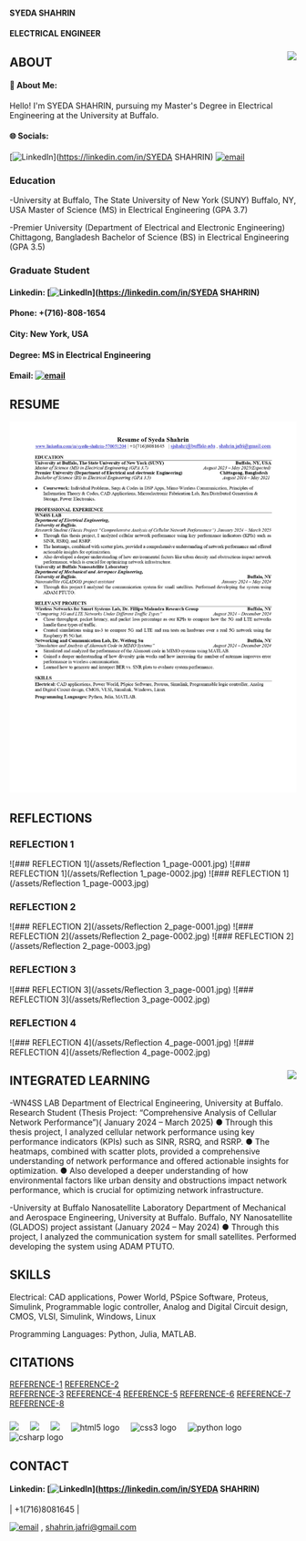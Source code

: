 #### SYEDA SHAHRIN
#### ELECTRICAL ENGINEER



###

<img align="right" height="150" src="https://media4.giphy.com/media/v1.Y2lkPTc5MGI3NjExZGl5amoydTVscmltZW9lZGFlZHB5dGpyZ2xpOGl2bWI4ZXk4Y3o0dCZlcD12MV9pbnRlcm5hbF9naWZfYnlfaWQmY3Q9Zw/Q8DBtABhSH9Ak7qr6R/giphy.gif"  />



## ABOUT
#### 💫 About Me:
Hello! I'm SYEDA SHAHRIN, pursuing my Master's Degree in Electrical Engineering at the University at Buffalo.


#### 🌐 Socials:
[![LinkedIn](https://img.shields.io/badge/LinkedIn-%230077B5.svg?logo=linkedin&logoColor=white)](https://linkedin.com/in/SYEDA SHAHRIN) [![email](https://img.shields.io/badge/Email-D14836?logo=gmail&logoColor=white)](mailto:sjshahri@buffalo.edu) 


### Education
-University at Buffalo, The State University of New York (SUNY) Buffalo, NY, USA
Master of Science (MS) in Electrical Engineering (GPA 3.7) 

-Premier University (Department of Electrical and Electronic Engineering) Chittagong, Bangladesh
Bachelor of Science (BS) in Electrical Engineering (GPA 3.5) 

### Graduate Student
#### Linkedin: [![LinkedIn](https://img.shields.io/badge/LinkedIn-%230077B5.svg?logo=linkedin&logoColor=white)](https://linkedin.com/in/SYEDA SHAHRIN)   
#### Phone: +(716)-808-1654
#### City: New York, USA
#### Degree: MS in Electrical Engineering
#### Email: [![email](https://img.shields.io/badge/Email-D14836?logo=gmail&logoColor=white)](mailto:sjshahri@buffalo.edu)


## RESUME

![## RESUME](/assets/Syeda_Shahrin_Resume_page-0001.jpg)



## REFLECTIONS

### REFLECTION 1
![### REFLECTION 1](/assets/Reflection 1_page-0001.jpg)
![### REFLECTION 1](/assets/Reflection 1_page-0002.jpg)
![### REFLECTION 1](/assets/Reflection 1_page-0003.jpg)

### REFLECTION 2
![### REFLECTION 2](/assets/Reflection 2_page-0001.jpg)
![### REFLECTION 2](/assets/Reflection 2_page-0002.jpg)
![### REFLECTION 2](/assets/Reflection 2_page-0003.jpg)

### REFLECTION 3
![### REFLECTION 3](/assets/Reflection 3_page-0001.jpg)
![### REFLECTION 3](/assets/Reflection 3_page-0002.jpg)

### REFLECTION 4
![### REFLECTION 4](/assets/Reflection 4_page-0001.jpg)
![### REFLECTION 4](/assets/Reflection 4_page-0002.jpg)

###

<img align="right" height="150" src="https://media3.giphy.com/media/v1.Y2lkPTc5MGI3NjExYWN0dWMwbWd5amx2dW94cXN4dWQzMW9uNDJ1ZWR2ZDBiZGlqZXQ4ZiZlcD12MV9pbnRlcm5hbF9naWZfYnlfaWQmY3Q9Zw/ZE3XuF4rnVlAI/giphy.gif"  />

## INTEGRATED LEARNING
-WN4SS LAB
Department of Electrical Engineering,
University at Buffalo.
Research Student (Thesis Project: “Comprehensive Analysis of Cellular Network Performance”)( January 2024 – March 2025)
● Through this thesis project, I analyzed cellular network performance using key performance indicators (KPIs) such as
SINR, RSRQ, and RSRP.
● The heatmaps, combined with scatter plots, provided a comprehensive understanding of network performance and offered
actionable insights for optimization.
● Also developed a deeper understanding of how environmental factors like urban density and obstructions impact network
performance, which is crucial for optimizing network infrastructure.

-University at Buffalo Nanosatellite Laboratory
Department of Mechanical and Aerospace Engineering,
University at Buffalo. Buffalo, NY
Nanosatellite (GLADOS) project assistant (January 2024 – May 2024)
● Through this project, I analyzed the communication system for small satellites. Performed developing the system using
ADAM PTUTO.

## SKILLS

Electrical: 
CAD applications, Power World, PSpice Software, Proteus, Simulink, Programmable logic controller, Analog
and Digital Circuit design, CMOS, VLSI, Simulink, Windows, Linux

Programming Languages: 
Python, Julia, MATLAB.

## CITATIONS
 [REFERENCE-1](https://typeset.io/papers/sinr-rsrp-rssi-and-rsrq-measurements-in-long-term-evolution1qxf6s1xub)
 [REFERENCE-2](https://ieeexplore.ieee.org/document/9623247)      
 [REFERENCE-3](https://jwcn-eurasipjournals.springeropen.com/articles/10.1186/s13638-023-02282-z)
 [REFERENCE-4](https://ieeexplore.ieee.org/document/10570321)
 [REFERENCE-5](https://ieeexplore.ieee.org/document/8672910)
 [REFERENCE-6](https://journals.sagepub.com/doi/full/10.1177/0037549719880911)
 [REFERENCE-7](https://www.sciencedirect.com/science/article/abs/pii/S1389128619304133)
 [REFERENCE-8](https://dl.acm.org/doi/10.1145/3341449.3341465)
###

<div align="left">
  <img src="https://typeset.io/papers/sinr-rsrp-rssi-and-rsrq-measurements-in-long-term-evolution1qxf6s1xub"  />
  <img width="12" />
  <img src="https://ieeexplore.ieee.org/document/9623247"  />
  <img width="12" />
  <img src="https://jwcn-eurasipjournals.springeropen.com/articles/10.1186/s13638-023-02282-z"  />
  <img width="12" />
  <img src="https://cdn.jsdelivr.net/gh/devicons/devicon/icons/html5/html5-original.svg" height="30" alt="html5 logo"  />
  <img width="12" />
  <img src="https://cdn.jsdelivr.net/gh/devicons/devicon/icons/css3/css3-original.svg" height="30" alt="css3 logo"  />
  <img width="12" />
  <img src="https://cdn.jsdelivr.net/gh/devicons/devicon/icons/python/python-original.svg" height="30" alt="python logo"  />
  <img width="12" />
  <img src="https://cdn.jsdelivr.net/gh/devicons/devicon/icons/csharp/csharp-original.svg" height="30" alt="csharp logo"  />
</div>

## CONTACT
#### Linkedin: [![LinkedIn](https://img.shields.io/badge/LinkedIn-%230077B5.svg?logo=linkedin&logoColor=white)](https://linkedin.com/in/SYEDA SHAHRIN) 

| +1(716)8081645 |

[![email](https://img.shields.io/badge/Email-D14836?logo=gmail&logoColor=white)](mailto:sjshahri@buffalo.edu)   , 
shahrin.jafri@gmail.com
